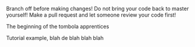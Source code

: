 Branch off before making changes!
Do not bring your code back to master yourself!
Make a pull request and let someone review your code first!

The beginning of the tombola apprentices


Tutorial example, blah de blah blah  blah